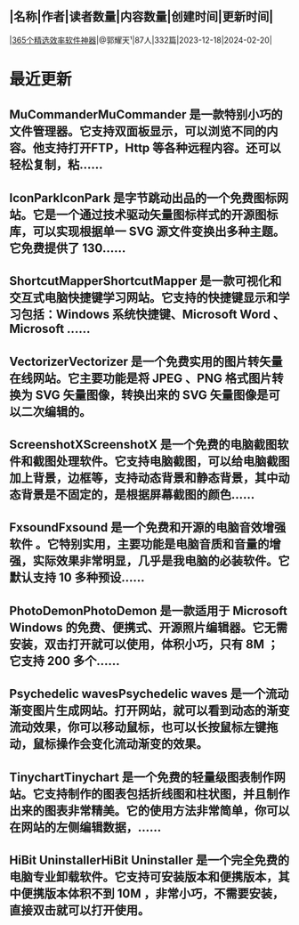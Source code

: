 |名称|作者|读者数量|内容数量|创建时间|更新时间|
---
|[365个精选效率软件神器](https://xiaobot.net/p/shenqiku?refer=0b133df9-27dc-423b-8101-639049001c13)|@郭耀天¹|87人|332篇|2023-12-18|2024-02-20|

# 最近更新
## MuCommanderMuCommander 是一款特别小巧的文件管理器。它支持双面板显示，可以浏览不同的内容。他支持打开FTP，Http 等各种远程内容。还可以轻松复制，粘......
## IconParkIconPark 是字节跳动出品的一个免费图标网站。它是一个通过技术驱动矢量图标样式的开源图标库，可以实现根据单一 SVG 源文件变换出多种主题。它免费提供了 130......
## ShortcutMapperShortcutMapper 是一款可视化和交互式电脑快捷键学习网站。它支持的快捷键显示和学习包括：Windows 系统快捷键、Microsoft Word 、Microsoft ......
## VectorizerVectorizer 是一个免费实用的图片转矢量在线网站。它主要功能是将 JPEG 、PNG 格式图片转换为 SVG 矢量图像，转换出来的 SVG 矢量图像是可以二次编辑的。
## ScreenshotXScreenshotX 是一个免费的电脑截图软件和截图处理软件。它支持电脑截图，可以给电脑截图加上背景，边框等，支持动态背景和静态背景，其中动态背景是不固定的，是根据屏幕截图的颜色......
## FxsoundFxsound 是一个免费和开源的电脑音效增强软件 。它特别实用，主要功能是电脑音质和音量的增强，实际效果非常明显，几乎是我电脑的必装软件。它默认支持 10 多种预设......
## PhotoDemonPhotoDemon 是一款适用于 Microsoft Windows 的免费、便携式、开源照片编辑器。它无需安装，双击打开就可以使用，体积小巧，只有 8M ；它支持 200 多个......
## Psychedelic wavesPsychedelic waves 是一个流动渐变图片生成网站。打开网站，就可以看到动态的渐变流动效果，你可以移动鼠标，也可以长按鼠标左键拖动，鼠标操作会变化流动渐变的效果。
## TinychartTinychart 是一个免费的轻量级图表制作网站。它支持制作的图表包括折线图和柱状图，并且制作出来的图表非常精美。它的使用方法非常简单，你可以在网站的左侧编辑数据，......
## HiBit UninstallerHiBit Uninstaller 是一个完全免费的电脑专业卸载软件。它支持可安装版本和便携版本，其中便携版本体积不到 10M ，非常小巧，不需要安装，直接双击就可以打开使用。

